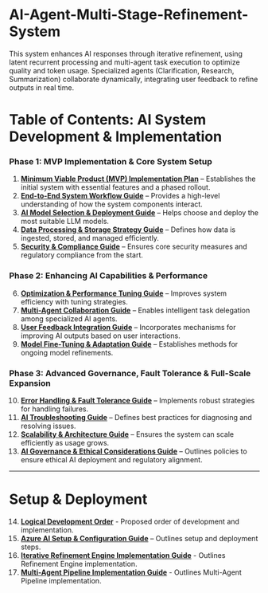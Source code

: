 # AI-Agent-Multi-Stage-Refinement-System
This system enhances AI responses through iterative refinement, using latent recurrent processing and multi-agent task execution to optimize quality and token usage. Specialized agents (Clarification, Research, Summarization) collaborate dynamically, integrating user feedback to refine outputs in real time.

# **Table of Contents: AI System Development & Implementation**

### **Phase 1: MVP Implementation & Core System Setup**

1. **[Minimum Viable Product (MVP) Implementation Plan](./docs/Minimum%20Viable%20Product%20(MVP)%20Implementation%20Plan.md)** – Establishes the initial system with essential features and a phased rollout.
2. **[End-to-End System Workflow Guide](./docs/End-to-End%20System%20Workflow%20Guide.md)** – Provides a high-level understanding of how the system components interact.
3. **[AI Model Selection & Deployment Guide](./docs/AI%20Model%20Selection%20&%20Deployment%20Guide.md)** – Helps choose and deploy the most suitable LLM models.
4. **[Data Processing & Storage Strategy Guide](./docs/Data%20Processing%20&%20Storage%20Strategy%20Guide.md)** – Defines how data is ingested, stored, and managed efficiently.
5. **[Security & Compliance Guide](./docs/Security%20&%20Compliance%20Guide.md)** – Ensures core security measures and regulatory compliance from the start.

### **Phase 2: Enhancing AI Capabilities & Performance**

6. **[Optimization & Performance Tuning Guide](./docs/Optimization%20&%20Performance%20Tuning%20Guide.md)** – Improves system efficiency with tuning strategies.
7. **[Multi-Agent Collaboration Guide](./docs/Multi-Agent%20Collaboration%20Guide.md)** – Enables intelligent task delegation among specialized AI agents.
8. **[User Feedback Integration Guide](./docs/User%20Feedback%20Integration%20Guide.md)** – Incorporates mechanisms for improving AI outputs based on user interactions.
9. **[Model Fine-Tuning & Adaptation Guide](./docs/Model%20Fine-Tuning%20&%20Adaptation%20Guide.md)** – Establishes methods for ongoing model refinements.

### **Phase 3: Advanced Governance, Fault Tolerance & Full-Scale Expansion**

10. **[Error Handling & Fault Tolerance Guide](./docs/Error%20Handling%20&%20Fault%20Tolerance%20Guide.md)** – Implements robust strategies for handling failures.
11. **[AI Troubleshooting Guide](./docs/AI%20Troubleshooting%20Guide.md)** – Defines best practices for diagnosing and resolving issues.
12. **[Scalability & Architecture Guide](./docs/Scalability%20&%20Architecture%20Guide.md)** – Ensures the system can scale efficiently as usage grows.
13. **[AI Governance & Ethical Considerations Guide](./docs/AI%20Governance%20&%20Ethical%20Considerations%20Guide.md)** – Outlines policies to ensure ethical AI deployment and regulatory alignment.

---

# Setup & Deployment

14. **[Logical Development Order](./docs/Logical%20Development%20Order.md)** - Proposed order of development and implementation.
15. **[Azure AI Setup & Configuration Guide](./docs/Azure%20AI%20Setup%20%26%20Configuration%20Guide.md)** – Outlines setup and deployment steps.
16. **[Iterative Refinement Engine Implementation Guide](./docs/Iterative%20Refinement%20Engine%20Implementation%20Guide.md)** - Outlines Refinement Engine implementation.
17. **[Multi-Agent Pipeline Implementation Guide](./docs/Multi-Agent%20Pipeline%20Implementation%20Guide.md)** - Outlines Multi-Agent Pipeline implementation.
